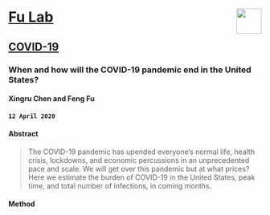 # [Fu Lab](https://fudab.github.io/index.md) <img src="https://fudab.github.io/images/Logo.png" align = "right" alt="" width="50">

## [COVID-19](https://fudab.github.io/covid-19.md)

### When and how will the COVID-19 pandemic end in the United States?
#### Xingru Chen and Feng Fu
#### `12 April 2020`

#### Abstract
> The COVID-19 pandemic has upended everyone’s normal life, health crisis, lockdowns, and economic percussions in an unprecedented pace and scale. We will get over this pandemic but at what prices? Here we estimate the burden of COVID-19 in the United States, peak time, and total number of infections, in coming months.

#### Method

